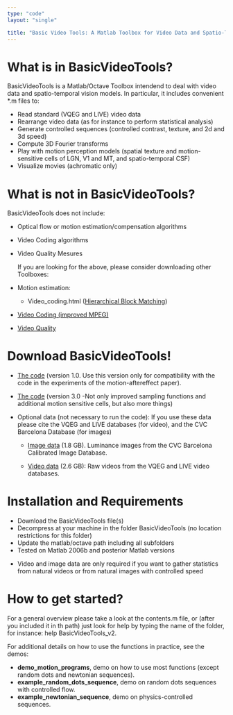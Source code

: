 ```yaml
---
type: "code"
layout: "single"

title: "Basic Video Tools: A Matlab Toolbox for Video Data and Spatio-Temporal Vision Models (J. Malo, J. Gutirrez and V. Laparra (c) Universitat de Valncia 1996 - 2014)"
---
```

# What is in BasicVideoTools?
BasicVideoTools is a Matlab/Octave Toolbox intendend to deal with video data and spatio-temporal vision models. In particular, it includes convenient *.m files to:
- Read standard (VQEG and LIVE) video data
- Rearrange video data (as for instance to perform statistical  analysis)
- Generate controlled sequences (controlled contrast, texture, and  2d and 3d speed)
- Compute 3D Fourier transforms
- Play with motion perception models (spatial texture and  motion-sensitive cells of LGN, V1 and MT, and spatio-temporal CSF)
- Visualize movies (achromatic only)

# What is not in BasicVideoTools?

BasicVideoTools does not include:
- Optical flow or motion estimation/compensation algorithms 
- Video Coding algorithms
- Video Quality Mesures
  
  If you are looking for the above, please consider downloading   other Toolboxes:

- Motion estimation:
  - Video_coding.html  ([Hierarchical Block Matching](http://www.scholarpedia.org/article/Optic_flow))
- [Video Coding (improved MPEG)](./../../videocodingtools/content) 
- [Video Quality](./../../videoqualitytools/content) 

# Download BasicVideoTools!

- [The code](https://huggingface.co/datasets/isp-uv-es/Web_site_legacy/resolve/main/code/soft_imvideo/vista_toolbox/BasicVideoTools_code.zip) (version 1.0. Use this version only for compatibility with the code in the experiments of the motion-aftereffect paper).

- [The code](https://huggingface.co/datasets/isp-uv-es/Web_site_legacy/resolve/main/code/soft_imvideo/basic_video/BasicVideoTools_v3.zip) (version 3.0 -Not only improved sampling functions and additional motion sensitive cells, but also more things)

- Optional data (not necessary to run the code):  If you use these data please cite the VQEG and LIVE databases (for video), and the CVC Barcelona Database (for images)

  - [Image data](https://huggingface.co/datasets/isp-uv-es/Web_site_legacy/resolve/main/code/soft_imvideo/basic_video/image_data.zip) (1.8 GB). Luminance images from the CVC Barcelona Calibrated Image Database.
  
  - [Video data](https://huggingface.co/datasets/isp-uv-es/Web_site_legacy/resolve/main/code/soft_imvideo/basic_video/video_data.rar) (2.6 GB): Raw videos from the VQEG and LIVE video databases.

# Installation and Requirements

- Download the BasicVideoTools file(s)
- Decompress at your machine in the folder BasicVideoTools (no location restrictions for this folder)
- Update the matlab/octave path including all subfolders
- Tested on Matlab 2006b and posterior Matlab versions

* Video and image data are only required if you want to gather statistics from natural videos or from natural images with controlled speed

# How to get started?
For a general overview please take a look at the contents.m file, or (after you included it in th path) just look for help by typing the name of the folder, for instance: help BasicVideoTools_v2.

For additional details on how to use the functions in practice, see the demos:

- **demo_motion_programs**, demo on how to use most functions (except random dots and newtonian sequences).
- **example_random_dots_sequence**, demo on random dots sequences with controlled flow.
- **example_newtonian_sequence**, demo on physics-controlled sequences.